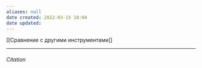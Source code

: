 ```yaml
---
aliases: null
date created: 2022-03-15 18:04
date updated:
---
```


[[Сравнение с другими инструментами]]

---

###### Citation

